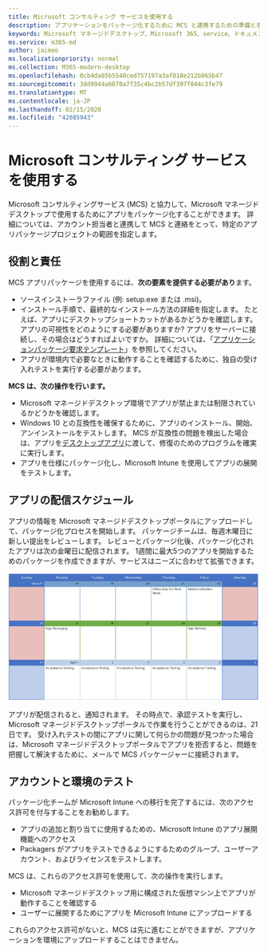 ```yaml
---
title: Microsoft コンサルティング サービスを使用する
description: アプリケーションをパッケージ化するために MCS と連携するための準備と手順
keywords: Microsoft マネージドデスクトップ、Microsoft 365、service、ドキュメント、アプリ、MCS、パッケージ
ms.service: m365-md
author: jaimeo
ms.localizationpriority: normal
ms.collection: M365-modern-desktop
ms.openlocfilehash: 0cb4da85b5548ced757197a3af818e212b065b47
ms.sourcegitcommit: 3dd9944a6070a7f35c4bc2b57df397f844c3fe79
ms.translationtype: MT
ms.contentlocale: ja-JP
ms.lasthandoff: 02/15/2020
ms.locfileid: "42085943"
---
```

# <a name="working-with-microsoft-consulting-services"></a>Microsoft コンサルティング サービスを使用する

Microsoft コンサルティングサービス (MCS) と協力して、Microsoft マネージドデスクトップで使用するためにアプリをパッケージ化することができます。 詳細については、アカウント担当者と連携して MCS と連絡をとって、特定のアプリパッケージプロジェクトの範囲を指定します。

## <a name="roles-and-responsibilities"></a>役割と責任

MCS アプリパッケージを使用するには、**次の要素を提供する必要があり**ます。

- ソースインストーラファイル (例: setup.exe または .msi)。
- インストール手順で、最終的なインストール方法の詳細を指定します。 たとえば、アプリにデスクトップショートカットがあるかどうかを確認します。 アプリの可視性をどのようにする必要がありますか? アプリをサーバーに接続し、その場合はどうすればよいですか。 詳細については、「[アプリケーションパッケージ要求テンプレート](https://github.com/MicrosoftDocs/microsoft-365-docs/raw/public/microsoft-365/managed-desktop/get-ready/downloads/app-packaging-template.docx)」を参照してください。
- アプリが環境内で必要なときに動作することを確認するために、独自の受け入れテストを実行する必要があります。

**MCS は、次の操作を行います。**

- Microsoft マネージドデスクトップ環境でアプリが禁止または制限されているかどうかを確認します。
- Windows 10 との互換性を確保するために、アプリのインストール、開始、アンインストールをテストします。 MCS が互換性の問題を検出した場合は、アプリを[デスクトップアプリ](https://docs.microsoft.com/fasttrack/win-10-desktop-app-assure)に渡して、修復のためのプログラムを確実に実行します。
- アプリを仕様にパッケージ化し、Microsoft Intune を使用してアプリの展開をテストします。

## <a name="app-delivery-schedule"></a>アプリの配信スケジュール

アプリの情報を Microsoft マネージドデスクトップポータルにアップロードして、パッケージ化プロセスを開始します。 パッケージチームは、毎週木曜日に新しい提出をレビューします。 レビューとパッケージ化後、パッケージ化されたアプリは次の金曜日に配信されます。 1週間に最大5つのアプリを開始するためのパッケージを作成できますが、サービスはニーズに合わせて拡張できます。

![木曜日にアプリケーションのインフロー (この例では 21)、次の日にメディア検証、次の月曜日にパッケージ化 (25)、以降の金曜日にアプリの配信を示すカレンダー (29 日)](../../media/MCS-cal.png)

アプリが配信されると、通知されます。 その時点で、承認テストを実行し、Microsoft マネージドデスクトップポータルで作業を行うことができるのは、21日です。 受け入れテストの間にアプリに関して何らかの問題が見つかった場合は、Microsoft マネージドデスクトップポータルでアプリを拒否すると、問題を把握して解決するために、メールで MCS パッケージャーに接続されます。

## <a name="testing-accounts-and-environment"></a>アカウントと環境のテスト

パッケージ化チームが Microsoft Intune への移行を完了するには、次のアクセス許可を付与することをお勧めします。
 
-   アプリの追加と割り当てに使用するための、Microsoft Intune のアプリ展開機能へのアクセス 
-   Packagers がアプリをテストできるようにするためのグループ、ユーザーアカウント、およびライセンスをテストします。

MCS は、これらのアクセス許可を使用して、次の操作を実行します。
 
-   Microsoft マネージドデスクトップ用に構成された仮想マシン上でアプリが動作することを確認する
-   ユーザーに展開するためにアプリを Microsoft Intune にアップロードする

これらのアクセス許可がないと、MCS は先に進むことができますが、アプリケーションを環境にアップロードすることはできません。


